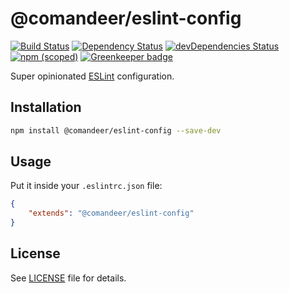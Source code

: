 # @comandeer/eslint-config

[![Build Status](https://travis-ci.org/Comandeer/eslint-config.svg?branch=master)](https://travis-ci.org/Comandeer/eslint-config) [![Dependency Status](https://david-dm.org/Comandeer/eslint-config.svg)](https://david-dm.org/Comandeer/eslint-config) [![devDependencies Status](https://david-dm.org/Comandeer/eslint-config/dev-status.svg)](https://david-dm.org/Comandeer/eslint-config?type=dev) [![npm (scoped)](https://img.shields.io/npm/v/@comandeer/eslint-config.svg)](https://npmjs.com/package/@comandeer/eslint-config) [![Greenkeeper badge](https://badges.greenkeeper.io/Comandeer/eslint-config.svg)](https://greenkeeper.io/)

Super opinionated [ESLint](https://eslint.org/) configuration.

## Installation

```bash
npm install @comandeer/eslint-config --save-dev
```

## Usage

Put it inside your `.eslintrc.json` file:

```json
{
	"extends": "@comandeer/eslint-config"
}
```

## License

See [LICENSE](./LICENSE) file for details.
